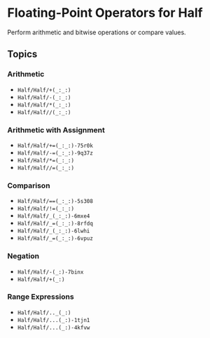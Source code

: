 # Floating-Point Operators for Half

Perform arithmetic and bitwise operations or compare values.

## Topics

### Arithmetic

- ``Half/Half/+(_:_:)``
- ``Half/Half/-(_:_:)``
- ``Half/Half/*(_:_:)``
- ``Half/Half//(_:_:)``

### Arithmetic with Assignment

- ``Half/Half/+=(_:_:)-75r0k``
- ``Half/Half/-=(_:_:)-9q37z``
- ``Half/Half/*=(_:_:)``
- ``Half/Half//=(_:_:)``

### Comparison

- ``Half/Half/==(_:_:)-5s308``
- ``Half/Half/!=(_:_:)``
- ``Half/Half/_(_:_:)-6mxe4``
- ``Half/Half/_=(_:_:)-8rfdq``
- ``Half/Half/_(_:_:)-6lwhi``
- ``Half/Half/_=(_:_:)-6vpuz``

### Negation

- ``Half/Half/-(_:)-7binx``
- ``Half/Half/+(_:)``

### Range Expressions

- ``Half/Half/.._(_:)``
- ``Half/Half/...(_:)-1tjn1``
- ``Half/Half/...(_:)-4kfvw``

<!-- Copyright (c) 2021 SomeRandomiOSDev. All Rights Reserved. -->
